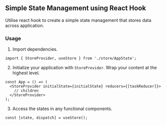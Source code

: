 ## Simple State Management using React Hook

Utilise react hook to create a simple state management that stores data across application.

### Usage

1. Import dependencies.
```
import { StoreProvider, useStore } from './store/AppState';
```
2. Initialize your application with `StoreProvider`. Wrap your content at the highest level.
```
const App = () => (
  <StoreProvider initialState={initialState} reducers={[taskReducer]}>
    // children
  </StoreProvider>
);
```
3. Access the states in any functional components.
```
const [state, dispatch] = useStore();
```
